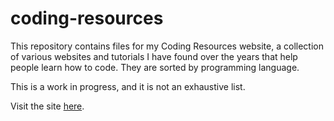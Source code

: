 # coding-resources
This repository contains files for my Coding Resources website, a collection of various websites and tutorials I have found over the years that help people learn how to code.  They are sorted by programming language.

This is a work in progress, and it is not an exhaustive list.

Visit the site [here](https://vmm20.github.io/coding-resources/).
